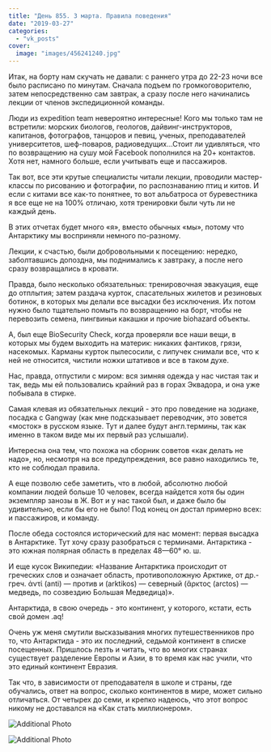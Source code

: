 ```yaml
---
title: "День 855. 3 марта. Правила поведения"
date: "2019-03-27"
categories: 
  - "vk_posts"
cover:
  image: "images/456241240.jpg"
---
```


Итак, на борту нам скучать не давали: с раннего утра до 22-23 ночи все было расписано по минутам. Сначала подъем по громкоговорителю, затем непосредственно сам завтрак, а сразу после него начинались лекции от членов экспедиционной команды.

<!--more-->

Люди из expedition team невероятно интересные! Кого мы только там не встретили: морских биологов, геологов, дайвинг-инструкторов, капитанов, фотографов, танцоров и певиц, ученых, преподавателей университетов, шеф-поваров, радиоведущих…Стоит ли удивляться, что по возвращению на сушу мой Facebook пополнился на 20+ контактов. Хотя нет, намного больше, если учитывать еще и пассажиров.

Так вот, все эти крутые специалисты читали лекции, проводили мастер-классы по рисованию и фотографии, по распознаванию птиц и китов. И если с китами все как-то понятнее, то вот альбатроса от буревестника я все еще не на 100% отличаю, хотя тренировки были чуть ли не каждый день.

В этих отчетах будет много «я», вместо обычных «мы», потому что Антарктику мы восприняли немного по-разному.

Лекции, к счастью, были добровольными к посещению: нередко, заболтавшись допоздна, мы поднимались к завтраку, а после него сразу возвращались в кровати.

Правда, было несколько обязательных: тренировочная эвакуация, еще до отплытия; затем раздача курток, спасательных жилетов и резиновых ботинок, в которых мы делали все высадки без исключения. Их потом нужно было тщательно помыть по возвращению на борт, чтобы не перевозить семена, пингвиньи какашки и прочие biohazard объекты.

А, был еще BioSecurity Check, когда проверяли все наши вещи, в которых мы будем выходить на материк: никаких фантиков, грязи, насекомых. Карманы курток пылесосили, с липучек снимали все, что к ней не относится, чистили ножки штативов и все в таком духе.

Нас, правда, отпустили с миром: вся зимняя одежда у нас чистая так и так, ведь мы ей пользовались крайний раз в горах Эквадора, и она уже побывала в стирке.

Самая клевая из обязательных лекций - это про поведение на зодиаке, посадка с Gangway (как мне подсказывает переводчик, это зовется «мосток» в русском языке. Тут и далее будут англ.термины, так как именно в таком виде мы их первый раз услышали).

Интересна она тем, что похожа на сборник советов «как делать не надо», но, несмотря на все предупреждения, все равно находились те, кто не соблюдал правила.

А еще позволю себе заметить, что в любой, абсолютно любой компании людей больше 10 человек, всегда найдется хотя бы один экземпляр занозы в Ж. Вот и у нас такой был, и даже было бы удивительно, если бы его не было! Под конец он достал примерно всех: и пассажиров, и команду.

После обеда состоялся исторический для нас момент: первая высадка в Антарктике. Тут хочу сразу разобраться с терминами. Антарктика - это южная полярная область в пределах 48—60° ю. ш.

И еще кусок Википедии: «Название Антарктика происходит от греческих слов и означает область, противоположную Арктике, от др.-греч. ἀντί (anti) — против и (arktikos) — северный (ἄρκτος (arctos) — медведь, по созвездию Большая Медведица)».

Антарктида, в свою очередь - это континент, у которого, кстати, есть свой домен .aq!

Очень уж меня смутили высказывания многих путешественников про то, что Антарктида - это их последний, седьмой континент в списке посещенных. Пришлось лезть и читать, что во многих странах существует разделение Европы и Азии, в то время как нас учили, что это единый континент Евразия.

Так что, в зависимости от преподавателя в школе и страны, где обучались, ответ на вопрос, сколько континентов в мире, может сильно отличаться. От четырех до семи, и крепко надеюсь, что этот вопрос никому не доставался на «Как стать миллионером».

![Additional Photo](https://vodpop.ru/wp-content/uploads/2023/07/456241241.jpg)

![Additional Photo](https://vodpop.ru/wp-content/uploads/2023/07/456241242.jpg)
